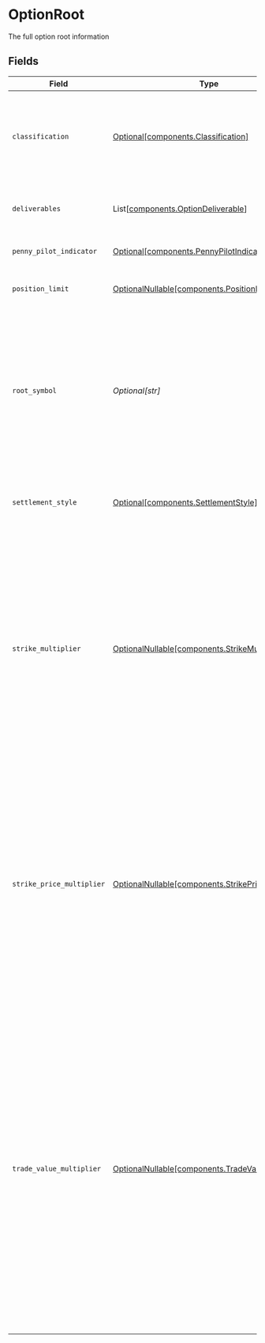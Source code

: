 # OptionRoot

The full option root information


## Fields

| Field                                                                                                                                                                                                                                                                                                                                                                                                                                                                                                                                                                                                                                            | Type                                                                                                                                                                                                                                                                                                                                                                                                                                                                                                                                                                                                                                             | Required                                                                                                                                                                                                                                                                                                                                                                                                                                                                                                                                                                                                                                         | Description                                                                                                                                                                                                                                                                                                                                                                                                                                                                                                                                                                                                                                      | Example                                                                                                                                                                                                                                                                                                                                                                                                                                                                                                                                                                                                                                          |
| ------------------------------------------------------------------------------------------------------------------------------------------------------------------------------------------------------------------------------------------------------------------------------------------------------------------------------------------------------------------------------------------------------------------------------------------------------------------------------------------------------------------------------------------------------------------------------------------------------------------------------------------------ | ------------------------------------------------------------------------------------------------------------------------------------------------------------------------------------------------------------------------------------------------------------------------------------------------------------------------------------------------------------------------------------------------------------------------------------------------------------------------------------------------------------------------------------------------------------------------------------------------------------------------------------------------ | ------------------------------------------------------------------------------------------------------------------------------------------------------------------------------------------------------------------------------------------------------------------------------------------------------------------------------------------------------------------------------------------------------------------------------------------------------------------------------------------------------------------------------------------------------------------------------------------------------------------------------------------------ | ------------------------------------------------------------------------------------------------------------------------------------------------------------------------------------------------------------------------------------------------------------------------------------------------------------------------------------------------------------------------------------------------------------------------------------------------------------------------------------------------------------------------------------------------------------------------------------------------------------------------------------------------ | ------------------------------------------------------------------------------------------------------------------------------------------------------------------------------------------------------------------------------------------------------------------------------------------------------------------------------------------------------------------------------------------------------------------------------------------------------------------------------------------------------------------------------------------------------------------------------------------------------------------------------------------------ |
| `classification`                                                                                                                                                                                                                                                                                                                                                                                                                                                                                                                                                                                                                                 | [Optional[components.Classification]](../../models/components/classification.md)                                                                                                                                                                                                                                                                                                                                                                                                                                                                                                                                                                 | :heavy_minus_sign:                                                                                                                                                                                                                                                                                                                                                                                                                                                                                                                                                                                                                               | Classification is the category of option that the option falls into These are based on how the contract was written. Only STANDARD is supported at this time.                                                                                                                                                                                                                                                                                                                                                                                                                                                                                    | STANDARD                                                                                                                                                                                                                                                                                                                                                                                                                                                                                                                                                                                                                                         |
| `deliverables`                                                                                                                                                                                                                                                                                                                                                                                                                                                                                                                                                                                                                                   | List[[components.OptionDeliverable](../../models/components/optiondeliverable.md)]                                                                                                                                                                                                                                                                                                                                                                                                                                                                                                                                                               | :heavy_minus_sign:                                                                                                                                                                                                                                                                                                                                                                                                                                                                                                                                                                                                                               | deliverables is the deliverables of the option More than 20 deliverable assets are not supported.                                                                                                                                                                                                                                                                                                                                                                                                                                                                                                                                                |                                                                                                                                                                                                                                                                                                                                                                                                                                                                                                                                                                                                                                                  |
| `penny_pilot_indicator`                                                                                                                                                                                                                                                                                                                                                                                                                                                                                                                                                                                                                          | [Optional[components.PennyPilotIndicator]](../../models/components/pennypilotindicator.md)                                                                                                                                                                                                                                                                                                                                                                                                                                                                                                                                                       | :heavy_minus_sign:                                                                                                                                                                                                                                                                                                                                                                                                                                                                                                                                                                                                                               | The penny pilot indicator of the option                                                                                                                                                                                                                                                                                                                                                                                                                                                                                                                                                                                                          | PENNY_PILOT                                                                                                                                                                                                                                                                                                                                                                                                                                                                                                                                                                                                                                      |
| `position_limit`                                                                                                                                                                                                                                                                                                                                                                                                                                                                                                                                                                                                                                 | [OptionalNullable[components.PositionLimit]](../../models/components/positionlimit.md)                                                                                                                                                                                                                                                                                                                                                                                                                                                                                                                                                           | :heavy_minus_sign:                                                                                                                                                                                                                                                                                                                                                                                                                                                                                                                                                                                                                               | The position Limit for a given option set at the OCC.                                                                                                                                                                                                                                                                                                                                                                                                                                                                                                                                                                                            | {<br/>"value": "1000000"<br/>}                                                                                                                                                                                                                                                                                                                                                                                                                                                                                                                                                                                                                   |
| `root_symbol`                                                                                                                                                                                                                                                                                                                                                                                                                                                                                                                                                                                                                                    | *Optional[str]*                                                                                                                                                                                                                                                                                                                                                                                                                                                                                                                                                                                                                                  | :heavy_minus_sign:                                                                                                                                                                                                                                                                                                                                                                                                                                                                                                                                                                                                                               | Unique identifier for the underlying asset and its associated option contracts, which reflects any changes to the underlying asset caused by corporate actions such as mergers, splits, or spin-offs by updating the root with a numerical value to reflect the adjusted terms or entity.                                                                                                                                                                                                                                                                                                                                                        | AMCR2                                                                                                                                                                                                                                                                                                                                                                                                                                                                                                                                                                                                                                            |
| `settlement_style`                                                                                                                                                                                                                                                                                                                                                                                                                                                                                                                                                                                                                               | [Optional[components.SettlementStyle]](../../models/components/settlementstyle.md)                                                                                                                                                                                                                                                                                                                                                                                                                                                                                                                                                               | :heavy_minus_sign:                                                                                                                                                                                                                                                                                                                                                                                                                                                                                                                                                                                                                               | Indicates whether the option is designated to settle at the market's opening price on the expiration date.                                                                                                                                                                                                                                                                                                                                                                                                                                                                                                                                       | SETTLE_ON_OPEN                                                                                                                                                                                                                                                                                                                                                                                                                                                                                                                                                                                                                                   |
| `strike_multiplier`                                                                                                                                                                                                                                                                                                                                                                                                                                                                                                                                                                                                                              | [OptionalNullable[components.StrikeMultiplier]](../../models/components/strikemultiplier.md)                                                                                                                                                                                                                                                                                                                                                                                                                                                                                                                                                     | :heavy_minus_sign:                                                                                                                                                                                                                                                                                                                                                                                                                                                                                                                                                                                                                               | A number that identifies where the decimal for a strike price should be within the OSI.  For example, in the OSI: AAPL 210416C00120000,   a strike_multiplier of 1 indicates that the strike price is $120.000 and a strike_multiplier of .1 indicates that the strike price is $12.00.<br/><br/> strike_multiplier is: always 1.0 for Equity Options, usually 1.0 for Index Options, but is 0.1 for “half-point” Index Options.                                                                                                                                                                                                                 | {<br/>"value": "1.0"<br/>}                                                                                                                                                                                                                                                                                                                                                                                                                                                                                                                                                                                                                       |
| `strike_price_multiplier`                                                                                                                                                                                                                                                                                                                                                                                                                                                                                                                                                                                                                        | [OptionalNullable[components.StrikePriceMultiplier]](../../models/components/strikepricemultiplier.md)                                                                                                                                                                                                                                                                                                                                                                                                                                                                                                                                           | :heavy_minus_sign:                                                                                                                                                                                                                                                                                                                                                                                                                                                                                                                                                                                                                               | A number defined as 1 unit of strike value.  For example, if the strike price multiplier = 100, then a strike of $17 equals $1,700. This field is used for  calculating extended strike values.  The number of units represented by the Strike Price Multiplier is comprised of:<br/>   1) Number of shares for Equity Options<br/>   2) A dollar amount for Index Options<br/> The typical value of this multiplier for Equity and Index options is 100<br/> For mini options the typical value is 10                                                                                                                                           | {<br/>"value": "100"<br/>}                                                                                                                                                                                                                                                                                                                                                                                                                                                                                                                                                                                                                       |
| `trade_value_multiplier`                                                                                                                                                                                                                                                                                                                                                                                                                                                                                                                                                                                                                         | [OptionalNullable[components.TradeValueMultiplier]](../../models/components/tradevaluemultiplier.md)                                                                                                                                                                                                                                                                                                                                                                                                                                                                                                                                             | :heavy_minus_sign:                                                                                                                                                                                                                                                                                                                                                                                                                                                                                                                                                                                                                               | A number defined as 1 unit of trade premium value.  For example, if the multiplier = 100, then a premium of $1.50 equals $150. This field is used for calculating premium money extensions.  The number of units represented by the multiplier is comprised of:<br/>  1) Number of shares for Equity Options<br/>  2) A dollar amount for Index Options<br/> The typical value of this multiplier for Equity and Index options is 100. In the majority of cases,<br/> the Trade Premium has to be extended to the same base as the Strike Price. Therefore, the<br/>  Trade Value is usually the same as the Strike Value.<br/> For mini options the typical value is 10 | {<br/>"value": "100"<br/>}                                                                                                                                                                                                                                                                                                                                                                                                                                                                                                                                                                                                                       |